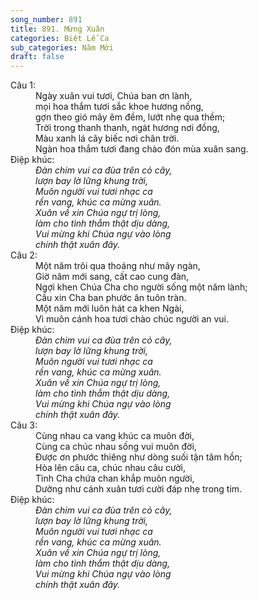 ```yaml
---
song_number: 891
title: 891. Mừng Xuân
categories: Biệt Lễ Ca
sub_categories: Năm Mới
draft: false
---
```

<dl><dt>Câu 1:</dt><dd data-verse="1">Ngày xuân vui tươi, Chúa ban ơn lành, <br/>mọi hoa thắm tươi sắc khoe hương nồng, <br/>gợn theo gió mây êm đềm, lướt nhẹ qua thềm; <br/>Trời trong thanh thanh, ngát hương nơi đồng, <br/>Màu xanh lá cây biếc nơi chân trời. <br/>Ngàn hoa thắm tươi đang chào đón mùa xuân sang. </dd><dt>Điệp khúc:</dt><dd data-chorus="1"><em>Đàn chim vui ca đùa trên cỏ cây, <br/>lượn bay lờ lững khung trời, <br/>Muôn người vui tươi nhạc ca <br/>rền vang, khúc ca mừng xuân. <br/>Xuân về xin Chúa ngự trị lòng, <br/>làm cho tình thắm thật dịu dàng, <br/>Vui mừng khi Chúa ngự vào lòng <br/>chính thật xuân đây. </em></dd><dt>Câu 2:</dt><dd data-verse="2">Một năm trôi qua thoáng như mây ngàn, <br/>Giờ năm mới sang, cất cao cung đàn, <br/>Ngợi khen Chúa Cha cho người sống một năm lành; <br/>Cầu xin Cha ban phước ân tuôn tràn. <br/>Một năm mới luôn hát ca khen Ngài, <br/>Vì muôn cánh hoa tươi chào chúc người an vui. </dd><dt>Điệp khúc:</dt><dd data-chorus="1"><em>Đàn chim vui ca đùa trên cỏ cây, <br/>lượn bay lờ lững khung trời, <br/>Muôn người vui tươi nhạc ca <br/>rền vang, khúc ca mừng xuân. <br/>Xuân về xin Chúa ngự trị lòng, <br/>làm cho tình thắm thật dịu dàng, <br/>Vui mừng khi Chúa ngự vào lòng <br/>chính thật xuân đây. </em></dd><dt>Câu 3:</dt><dd data-verse="3">Cùng nhau ca vang khúc ca muôn đời, <br/>Cùng ca chúc nhau sống vui muôn đời, <br/>Được ơn phước thiêng như dòng suối tận tâm hồn; <br/>Hòa lên câu ca, chúc nhau câu cười, <br/>Tình Cha chứa chan khắp muôn người, <br/>Dường như cánh xuân tươi cười đáp nhẹ trong tim. </dd><dt>Điệp khúc:</dt><dd data-chorus="1"><em>Đàn chim vui ca đùa trên cỏ cây, <br/>lượn bay lờ lững khung trời, <br/>Muôn người vui tươi nhạc ca <br/>rền vang, khúc ca mừng xuân. <br/>Xuân về xin Chúa ngự trị lòng, <br/>làm cho tình thắm thật dịu dàng, <br/>Vui mừng khi Chúa ngự vào lòng <br/>chính thật xuân đây. </em></dd></dl>